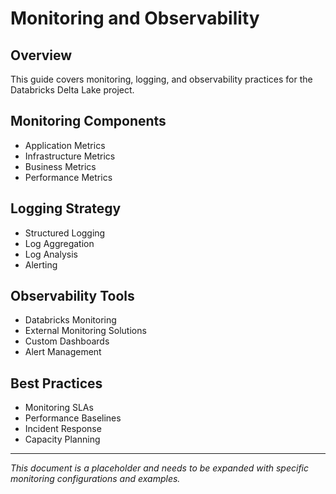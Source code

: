 # Monitoring and Observability

## Overview
This guide covers monitoring, logging, and observability practices for the Databricks Delta Lake project.

## Monitoring Components
- Application Metrics
- Infrastructure Metrics
- Business Metrics
- Performance Metrics

## Logging Strategy
- Structured Logging
- Log Aggregation
- Log Analysis
- Alerting

## Observability Tools
- Databricks Monitoring
- External Monitoring Solutions
- Custom Dashboards
- Alert Management

## Best Practices
- Monitoring SLAs
- Performance Baselines
- Incident Response
- Capacity Planning

---
*This document is a placeholder and needs to be expanded with specific monitoring configurations and examples.*
